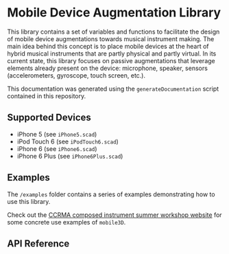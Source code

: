 # Mobile Device Augmentation Library

This library contains a set of variables and functions to facilitate the design of mobile device augmentations towards musical instrument making. The main idea behind this concept is to place mobile devices at the heart of hybrid musical instruments that are partly physical and partly virtual. In its current state, this library focuses on passive augmentations that leverage elements already present on the device: microphone, speaker, sensors (accelerometers, gyroscope, touch screen, etc.).

This documentation was generated using the `generateDocumentation` script contained in this repository.

## Supported Devices

* iPhone 5 (see `iPhone5.scad`)
* iPod Touch 6 (see `iPodTouch6.scad`)
* iPhone 6 (see `iPhone6.scad`)
* iPhone 6 Plus (see `iPhone6Plus.scad`)

## Examples

The `/examples` folder contains a series of examples demonstrating how to use this library.

Check out the [CCRMA composed instrument summer workshop website](https://ccrma.stanford.edu/~rmichon/composedInstrumentWorkshop/) for some concrete use examples of `mobile3D`.

## API Reference
